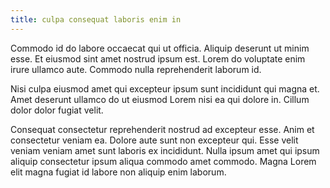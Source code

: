 ```yaml
---
title: culpa consequat laboris enim in
---
```


Commodo id do labore occaecat qui ut officia. Aliquip deserunt ut minim esse. Et eiusmod sint amet nostrud ipsum est. Lorem do voluptate enim irure ullamco aute. Commodo nulla reprehenderit laborum id.

Nisi culpa eiusmod amet qui excepteur ipsum sunt incididunt qui magna et. Amet deserunt ullamco do ut eiusmod Lorem nisi ea qui dolore in. Cillum dolor dolor fugiat velit.

Consequat consectetur reprehenderit nostrud ad excepteur esse. Anim et consectetur veniam ea. Dolore aute sunt non excepteur qui. Esse velit veniam veniam amet sunt laboris ex incididunt. Nulla ipsum amet qui ipsum aliquip consectetur ipsum aliqua commodo amet commodo. Magna Lorem elit magna fugiat id labore non aliquip enim laborum.